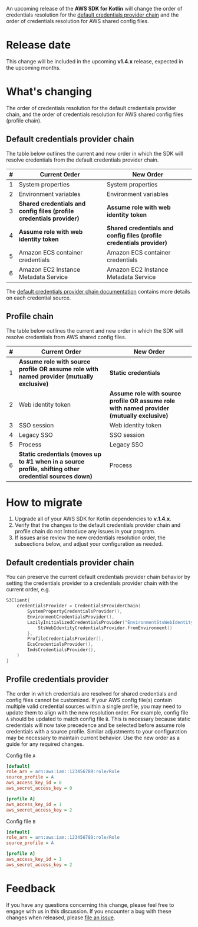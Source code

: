 An upcoming release of the **AWS SDK for Kotlin** will change the order of 
credentials resolution for the [default credentials provider chain](https://docs.aws.amazon.com/sdk-for-kotlin/latest/developer-guide/credential-providers.html#default-credential-provider-chain)
and the order of credentials resolution for AWS shared config files.

# Release date

This change will be included in the upcoming **v1.4.x** release, expected in the 
upcoming months.

# What's changing

The order of credentials resolution for the default credentials provider chain,
and the order of credentials resolution for AWS shared config files (profile chain). 

## Default credentials provider chain

The table below outlines the current and new order in which the SDK will
resolve credentials from the default credentials provider chain.

| # | Current Order                                                          | New Order                                                              |
|---|------------------------------------------------------------------------|------------------------------------------------------------------------|
| 1 | System properties                                                      | System properties                                                      |
| 2 | Environment variables                                                  | Environment variables                                                  |
| 3 | **Shared credentials and config files (profile credentials provider)** | **Assume role with web identity token**                                |
| 4 | **Assume role with web identity token**                                | **Shared credentials and config files (profile credentials provider)** |
| 5 | Amazon ECS container credentials                                       | Amazon ECS container credentials                                       |
| 6 | Amazon EC2 Instance Metadata Service                                   | Amazon EC2 Instance Metadata Service                                   |

The [default credentials provider chain documentation](https://docs.aws.amazon.com/sdk-for-kotlin/latest/developer-guide/credential-providers.html#default-credential-provider-chain) 
contains more details on each credential source.

## Profile chain

The table below outlines the current and new order in which the SDK will 
resolve credentials from AWS shared config files.

| # | Current Order                                                                                            | New Order                                                                                   |
|---|----------------------------------------------------------------------------------------------------------|---------------------------------------------------------------------------------------------|
| 1 | **Assume role with source profile OR assume role with named provider (mutually exclusive)**              | **Static credentials**                                                                      |
| 2 | Web identity token                                                                                       | **Assume role with source profile OR assume role with named provider (mutually exclusive)** |
| 3 | SSO session                                                                                              | Web identity token                                                                          |
| 4 | Legacy SSO                                                                                               | SSO session                                                                                 |
| 5 | Process                                                                                                  | Legacy SSO                                                                                  |
| 6 | **Static credentials (moves up to #1 when in a source profile, shifting other credential sources down)** | Process                                                                                     |

# How to migrate

1. Upgrade all of your AWS SDK for Kotlin dependencies to **v.1.4.x**.
2. Verify that the changes to the default credentials provider chain and profile chain do not introduce any issues in your program.
3. If issues arise review the new credentials resolution order, the subsections below, and adjust your configuration as needed.

## Default credentials provider chain

You can preserve the current default credentials provider chain behavior by setting
the credentials provider to a credentials provider chain with the current order, e.g.

```kotlin
S3Client{
    credentialsProvider = CredentialsProviderChain(
        SystemPropertyCredentialsProvider(),
        EnvironmentCredentialsProvider(),
        LazilyInitializedCredentialsProvider("EnvironmentStsWebIdentityCredentialsProvider") {
            StsWebIdentityCredentialsProvider.fromEnvironment()
        },
        ProfileCredentialsProvider(),
        EcsCredentialsProvider(),
        ImdsCredentialsProvider(),
    )
}
```

## Profile credentials provider

The order in which credentials are resolved for shared credentials and config 
files cannot be customized. If your AWS config file(s) contain multiple valid 
credential sources within a single profile, you may need to update them to align 
with the new resolution order. For example, config file `A` should be updated to 
match config file `B`. This is necessary because static credentials will now 
take precedence and be selected before assume role credentials with a source profile. 
Similar adjustments to your configuration may be necessary to maintain current
behavior. Use the new order as a guide for any required changes.

Config file `A`
```ini
[default]
role_arn = arn:aws:iam::123456789:role/Role
source_profile = A
aws_access_key_id = 0
aws_secret_access_key = 0

[profile A]
aws_access_key_id = 1
aws_secret_access_key = 2
```

Config file `B`
```ini
[default]
role_arn = arn:aws:iam::123456789:role/Role
source_profile = A

[profile A]
aws_access_key_id = 1
aws_secret_access_key = 2
```

# Feedback

If you have any questions concerning this change, please feel free to engage 
with us in this discussion. If you encounter a bug with these changes when 
released, please [file an issue](https://github.com/awslabs/aws-sdk-kotlin/issues/new/choose).